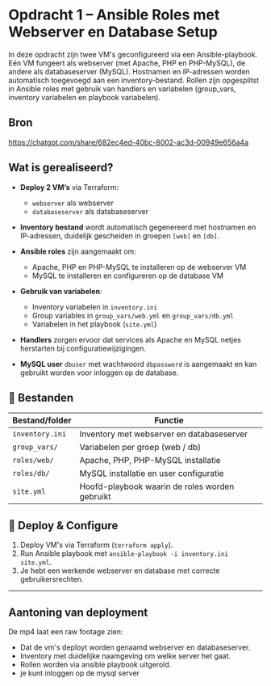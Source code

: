 # Opdracht 1 – Ansible Roles met Webserver en Database Setup

In deze opdracht zijn twee VM's geconfigureerd via een Ansible-playbook. Eén VM fungeert als webserver (met Apache, PHP en PHP-MySQL), de andere als databaseserver (MySQL). Hostnamen en IP-adressen worden automatisch toegevoegd aan een inventory-bestand. Rollen zijn opgesplitst in Ansible roles met gebruik van handlers en variabelen (group_vars, inventory variabelen en playbook variabelen).

## Bron

https://chatgpt.com/share/682ec4ed-40bc-8002-ac3d-00949e656a4a


## Wat is gerealiseerd?

- **Deploy 2 VM’s** via Terraform:  
  - `webserver` als webserver  
  - `databaseserver` als databaseserver

- **Inventory bestand** wordt automatisch gegenereerd met hostnamen en IP-adressen, duidelijk gescheiden in groepen `[web]` en `[db]`.

- **Ansible roles** zijn aangemaakt om:  
  - Apache, PHP en PHP-MySQL te installeren op de webserver VM  
  - MySQL te installeren en configureren op de database VM

- **Gebruik van variabelen**:  
  - Inventory variabelen in `inventory.ini`  
  - Group variables in `group_vars/web.yml` en `group_vars/db.yml`  
  - Variabelen in het playbook (`site.yml`)

- **Handlers** zorgen ervoor dat services als Apache en MySQL netjes herstarten bij configuratiewijzigingen.

- **MySQL user** `dbuser` met wachtwoord `dbpassword` is aangemaakt en kan gebruikt worden voor inloggen op de database.

## 📁 Bestanden

| Bestand/folder       | Functie                                        |
|----------------------|------------------------------------------------|
| `inventory.ini`      | Inventory met webserver en databaseserver     |
| `group_vars/`        | Variabelen per groep (web / db)               |
| `roles/web/`         | Apache, PHP, PHP-MySQL installatie            |
| `roles/db/`          | MySQL installatie en user configuratie        |
| `site.yml`           | Hoofd-playbook waarin de roles worden gebruikt|

## 🚀 Deploy & Configure

1. Deploy VM's via Terraform (`terraform apply`).
2. Run Ansible playbook met `ansible-playbook -i inventory.ini site.yml`.
3. Je hebt een werkende webserver en database met correcte gebruikersrechten.

---

## Aantoning van deployment

De mp4 laat een raw footage zien:
* Dat de vm's deployt worden genaamd webserver en databaseserver.
* Inventory met duidelijke naamgeving om welke server het gaat.
* Rollen worden via ansible playbook uitgerold.
* je kunt inloggen op de mysql server 